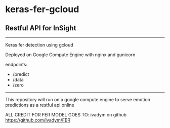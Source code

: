 # keras-fer-gcloud
## Restful API for InSight
---------------------------------------------------------------------------------------------------------
Keras fer detection using gcloud

Deployed on Google Compute Engine with nginx and gunicorn

endpoints:
- /predict
- /data
- /zero
--------------------------------------------------------------------------------------------------------------
This repository will run on a google compute engine to serve emotion predictions as a restful api online

ALL CREDIT FOR FER MODEL GOES TO: ivadym on github
https://github.com/ivadym/FER
